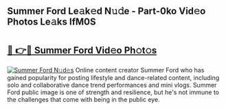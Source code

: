 ## Summer Ford Le𝚊k𝚎d N𝚞𝚍e - Part-0ko Vid𝚎o Photos Le𝚊ks IfM0S

# <h2><a href="http://fbezxm6.evod.top/?m=Summer+Ford">🔗 👉🔴 Summer Ford Vid𝚎o Ph𝚘t𝚘s</a></h2>

[![Summer Ford N𝚞d𝚎s](https://i.imgur.com/8V9OHl7.gif)](http://fbezxm6.evod.top/?m=Summer+Ford)
Online content creator Summer Ford who has gained popularity for posting lifestyle and dance-related content, including solo and collaborative dance trend performances and mini vlogs. Summer Ford public image is one of strength and resilience, but he's not immune to the challenges that come with being in the public eye. 
